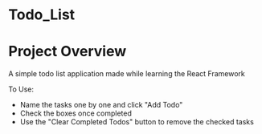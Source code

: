 # Todo_List

# Project Overview
A simple todo list application made while learning the React Framework

To Use:
  - Name the tasks one by one and click "Add Todo"
  - Check the boxes once completed
  - Use the "Clear Completed Todos" button to remove the checked tasks

